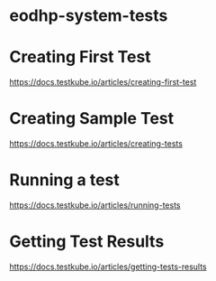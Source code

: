 # eodhp-system-tests

# Creating First Test
https://docs.testkube.io/articles/creating-first-test

# Creating Sample Test
https://docs.testkube.io/articles/creating-tests

# Running a test
https://docs.testkube.io/articles/running-tests

# Getting Test Results
https://docs.testkube.io/articles/getting-tests-results

